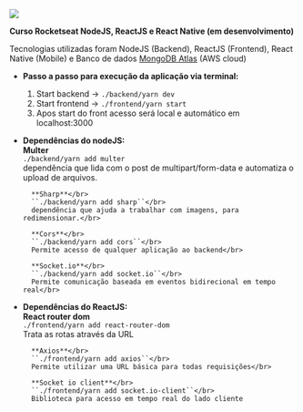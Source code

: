 ![](https://media.licdn.com/dms/image/C4E22AQHd1ws651kL1g/feedshare-shrink_800/0?e=1565827200&v=beta&t=9-wQbKp4V7dx0l-Nhvtzwl4ep0jGmfQgiQOyXUV-qYA)

**Curso Rocketseat NodeJS, ReactJS e React Native (em desenvolvimento)**

Tecnologias utilizadas foram NodeJS (Backend), ReactJS (Frontend), React Native (Mobile) e Banco de dados [MongoDB Atlas](https://www.mongodb.com/cloud/atlas) (AWS cloud)

- **Passo a passo para execução da aplicação via terminal:**
    1. Start backend -> ``./backend/yarn dev``
    2. Start frontend -> ``./frontend/yarn start``
    3. Apos start do front acesso será local e automático em localhost:3000

- **Dependências do nodeJS:**</br>
        **Multer**</br>
        ```./backend/yarn add multer```</br>
        dependência que lida com o post de multipart/form-data e automatiza o upload de arquivos.</br>

        **Sharp**</br>
        ``./backend/yarn add sharp``</br>
        dependência que ajuda a trabalhar com imagens, para redimensionar.</br>

        **Cors**</br>
        ``./backend/yarn add cors``</br>
        Permite acesso de qualquer aplicação ao backend</br>

        **Socket.io**</br>
        ``./backend/yarn add socket.io``</br>
        Permite comunicação baseada em eventos bidirecional em tempo real</br>

- **Dependências do ReactJS:**</br>
        **React router dom**</br>
        ``./frontend/yarn add react-router-dom``</br>
        Trata as rotas através da URL</br>

        **Axios**</br>
        ``./frontend/yarn add axios``</br>
        Permite utilizar uma URL básica para todas requisições</br>

        **Socket io client**</br>
        ``./frontend/yarn add socket.io-client``</br>
        Biblioteca para acesso em tempo real do lado cliente
